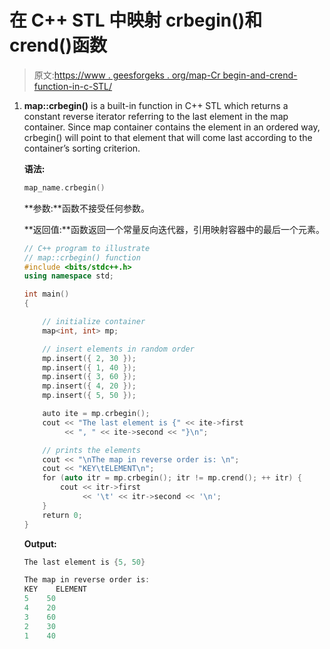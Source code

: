 # 在 C++ STL 中映射 crbegin()和 crend()函数

> 原文:[https://www . geesforgeks . org/map-Cr begin-and-crend-function-in-c-STL/](https://www.geeksforgeeks.org/map-crbegin-and-crend-function-in-c-stl/)

1.  **map::crbegin()** is a built-in function in C++ STL which returns a constant reverse iterator referring to the last element in the map container. Since map container contains the element in an ordered way, crbegin() will point to that element that will come last according to the container’s sorting criterion.

    **语法:**

    ```cpp
    map_name.crbegin()

    ```

    **参数:**函数不接受任何参数。

    **返回值:**函数返回一个常量反向迭代器，引用映射容器中的最后一个元素。

    ```cpp
    // C++ program to illustrate
    // map::crbegin() function
    #include <bits/stdc++.h>
    using namespace std;

    int main()
    {

        // initialize container
        map<int, int> mp;

        // insert elements in random order
        mp.insert({ 2, 30 });
        mp.insert({ 1, 40 });
        mp.insert({ 3, 60 });
        mp.insert({ 4, 20 });
        mp.insert({ 5, 50 });

        auto ite = mp.crbegin();
        cout << "The last element is {" << ite->first
             << ", " << ite->second << "}\n";

        // prints the elements
        cout << "\nThe map in reverse order is: \n";
        cout << "KEY\tELEMENT\n";
        for (auto itr = mp.crbegin(); itr != mp.crend(); ++ itr) {
            cout << itr->first
                 << '\t' << itr->second << '\n';
        }
        return 0;
    }
    ```

    **Output:**

    ```cpp
    The last element is {5, 50}

    The map in reverse order is: 
    KEY    ELEMENT
    5    50
    4    20
    3    60
    2    30
    1    40

    ```